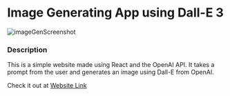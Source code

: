 # Image Generating App using Dall-E 3

![imageGenScreenshot](https://github.com/itsSuryanshu/Dall-E_Image_Gen/assets/68126965/8f95a373-fca6-4399-b022-7da0b17e45c5)

### Description

This is a simple website made using React and the OpenAI API. It takes a prompt from the user and generates an image using Dall-E from OpenAI.

Check it out at [Website Link](https://dall-e-image-gen.vercel.app/)
